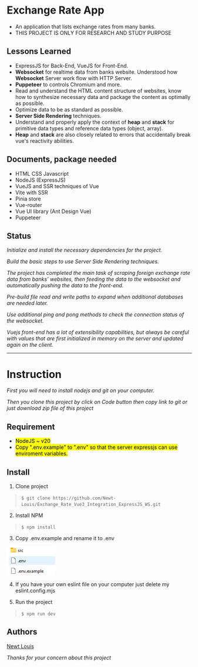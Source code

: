 # Exchange Rate App

- An application that lists exchange rates from many banks.
- THIS PROJECT IS ONLY FOR RESEARCH AND STUDY PURPOSE

## Lessons Learned

- ExpressJS for Back-End, VueJS for Front-End.
- **Websocket** for realtime data from banks website. Understood how **Websocket** Server work flow with HTTP Server.
- **Puppeteer** to controls Chromium and more.
- Read and understand the HTML content structure of websites, know how to synthesize necessary data and package the content as optimally as possible.
- Optimize data to be as standard as possible.
- **Server Side Rendering** techniques.
- Understand and properly apply the context of **heap** and **stack** for primitive data types and reference data types (object, array).
- **Heap** and **stack** are also closely related to errors that accidentally break vue's reactivity abilities.

## Documents, package needed

- HTML CSS Javascript
- NodeJS (ExpressJS)
- VueJS and SSR techniques of Vue
- Vite with SSR
- Pinia store
- Vue-router
- Vue UI library (Ant Design Vue)
- Puppeteer

## Status

_Initialize and install the necessary dependencies for the project._

_Build the basic steps to use Server Side Rendering techniques._

_The project has completed the main task of scraping foreign exchange rate data from banks' websites, then feeding the data to the websocket and automatically pushing the data to the front-end._

_Pre-build file read and write paths to expand when additional databases are needed later._

_Use additional ping and pong methods to check the connection status of the websocket._

_Vuejs front-end has a lot of extensibility capabilities, but always be careful with values ​​that are first initialized in memory on the server and updated again on the client._

---

# Instruction

_First you will need to install nodejs and git on your computer._

_Then you clone this project by click on Code button then copy link to git or just download zip file of this project_

## Requirement

- <mark>NodeJS ~ v20</mark>
- <mark>Copy ".env.example" to ".env" so that the server expressjs can use enviroment variables.</mark>

## Install

1. Clone project

> `$ git clone https://github.com/Newt-Louis/Exchange_Rate_Vue3_Integration_ExpressJS_WS.git`

2. Install NPM

> `$ npm install`

3. Copy .env.example and rename it to .env

![Copy env file](/public/env-copy.png)

4. If you have your own eslint file on your computer just delete my eslint.config.mjs

5. Run the project

> `$ npm run dev`

## Authors

[Newt Louis](https://github.com/Newt-Louis)

_Thanks for your concern about this project_
